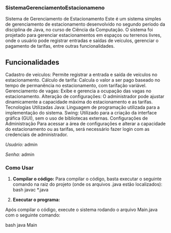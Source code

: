 ### SistemaGerenciamentoEstacionameno
Sistema de Gerenciamento de Estacionamento
Este é um sistema simples de gerenciamento de estacionamento desenvolvido no segundo período da disciplina de Java, no curso de Ciência da Computação. O sistema foi projetado para gerenciar estacionamentos em espaços ou terrenos livres, onde o usuário pode registrar entradas e saídas de veículos, gerenciar o pagamento de tarifas, entre outras funcionalidades.

## Funcionalidades
Cadastro de veículos: Permite registrar a entrada e saída de veículos no estacionamento.
Cálculo de tarifa: Calcula o valor a ser pago baseado no tempo de permanência no estacionamento, com tarifação variável.
Gerenciamento de vagas: Exibe e gerencia a ocupação das vagas no estacionamento.
Alteração de configurações: O administrador pode ajustar dinamicamente a capacidade máxima do estacionamento e as tarifas.
Tecnologias Utilizadas
Java: Linguagem de programação utilizada para a implementação do sistema.
Swing: Utilizado para a criação da interface gráfica (GUI), sem o uso de bibliotecas externas.
Configurações de Administração
Para acessar a área de configurações e alterar a capacidade do estacionamento ou as tarifas, será necessário fazer login com as credenciais de administrador.

*Usuário:* admin

*Senha:* admin

### Como Usar

1. **Compilar o código:**
   Para compilar o código, basta executar o seguinte comando na raiz do projeto (onde os arquivos .java estão localizados):
   bash
   javac *.java

 2. **Executar o programa:**

Após compilar o código, execute o sistema rodando o arquivo Main.java com o seguinte comando:

bash
java Main
